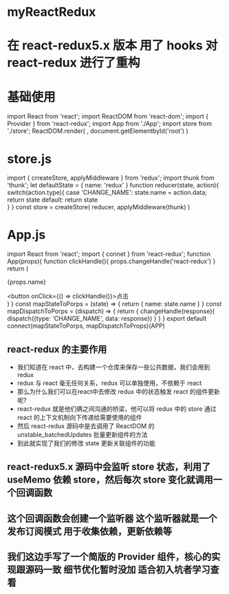 # myReactRedux
# 在 react-redux5.x 版本 用了 hooks 对 react-redux 进行了重构

# 基础使用
import React from 'react';
import ReactDOM from 'react-dom';
import { Provider } from 'react-redux';
import App from './App';
import store from './store';
ReactDOM.render(
    <Provider value={store}>
        <App />
    </Provider>,
    document.getElementbyId('root')
)
# store.js
import { crreateStore, applyMiddleware } from 'redux';
import thunk from 'thunk';
let defaultState = {
    name: 'redux'
}
function reducer(state, action){
    switch(action.type){
        case 'CHANGE_NAME':
            state.name = action.data;
            return state
        default:
            return state    
    }
}
const store = createStore(
    reducer,
    applyMiddleware(thunk)
)
# App.js
import React from 'react';
import { connet } from 'react-redux';
function App(props){
    function clickHandle(){
        props.changeHandle('react-redux')
    }
    return (
        <div>
            <p>{props.name}</p>
            <button onClick={() => clickHandle()}>点击</button>
        </div>
    )
}
const mapStateToPorps = (state) => {
    return {
        name: state.name
    }
}
const mapDispatchToPorps = (dispatch) => {
    return {
        changeHandle(response){
            dispatch({type: 'CHANGE_NAME', data: response})
        }
    }
}
export default connect(mapStateToPorps, mapDispatchToProps)(APP)


## react-redux 的主要作用
- 我们知道在 react 中，去构建一个仓库来保存一些公共数据，我们会用到 redux
- redux 与 react 毫无任何关系，redux 可以单独使用，不依赖于 react
- 那么为什么我们可以在react中去修改 redux 中的状态触发 react 的组件更新呢?
- react-redux 就是他们俩之间沟通的桥梁，他可以将 redux 中的 store 通过 react 的上下文机制向下传递给需要使用的组件
- 然后 react-redux 源码中是去调用了 ReactDOM 的 unstable_batchedUpdates 批量更新组件的方法
- 到此就实现了我们的修改 state 更新关联组件的功能

## react-redux5.x 源码中会监听 store 状态，利用了 useMemo 依赖 store，然后每次 store 变化就调用一个回调函数
## 这个回调函数会创建一个监听器 这个监听器就是一个发布订阅模式 用于收集依赖，更新依赖等
## 我们这边手写了一个简版的 Provider 组件，核心的实现跟源码一致 细节优化暂时没加 适合初入坑者学习查看
